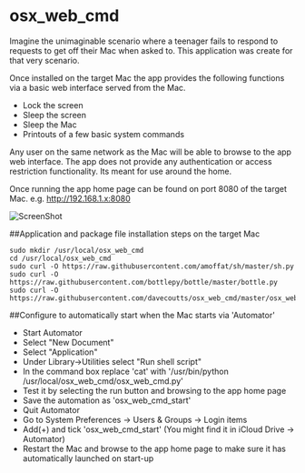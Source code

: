 # osx_web_cmd

Imagine the unimaginable scenario where a teenager fails to respond to requests to get off their Mac when asked to.
This application was create for that very scenario.

Once installed on the target Mac the app provides the following functions via a basic web interface served from the Mac.
- Lock the screen
- Sleep the screen
- Sleep the Mac
- Printouts of a few basic system commands 

Any user on the same network as the Mac will be able to browse to the app web interface.
The app does not provide any authentication or access restriction functionality. Its meant for use around the home.

Once running the app home page can be found on port 8080 of the target Mac.
e.g. http://192.168.1.x:8080

![ScreenShot](https://raw.githubusercontent.com/davecoutts/osx_web_cmd/master/osx_web_cmd_screenshot.png)

##Application and package file installation steps on the target Mac

```console
sudo mkdir /usr/local/osx_web_cmd
cd /usr/local/osx_web_cmd
sudo curl -O https://raw.githubusercontent.com/amoffat/sh/master/sh.py
sudo curl -O https://raw.githubusercontent.com/bottlepy/bottle/master/bottle.py
sudo curl -O https://raw.githubusercontent.com/davecoutts/osx_web_cmd/master/osx_web_cmd.py
```

##Configure to automatically start when the Mac starts via 'Automator'

- Start Automator
- Select "New Document"
- Select "Application"
- Under Library->Utilities select "Run shell script"
- In the command box replace 'cat' with '/usr/bin/python /usr/local/osx_web_cmd/osx_web_cmd.py'
- Test it by selecting the run button and browsing to the app home page
- Save the automation as 'osx_web_cmd_start'
- Quit Automator
- Go to System Preferences -> Users & Groups -> Login items
- Add(+) and tick 'osx_web_cmd_start' (You might find it in  iCloud Drive -> Automator)
- Restart the Mac and browse to the app home page to make sure it has automatically launched on start-up



